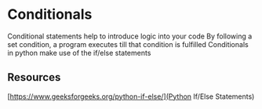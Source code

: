 # Conditionals

Conditional statements help to introduce logic into your code
By following a set condition, a program executes till that condition is fulfilled
Conditionals in python make use of the if/else statements

## Resources

[https://www.geeksforgeeks.org/python-if-else/](Python If/Else Statements)
